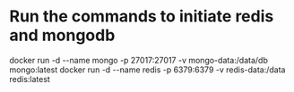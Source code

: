 # Run the commands to initiate redis and mongodb

docker run -d --name mongo -p 27017:27017 -v mongo-data:/data/db mongo:latest
docker run -d --name redis -p 6379:6379 -v redis-data:/data redis:latest